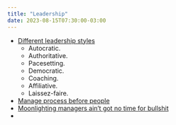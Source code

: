 ```yaml
---
title: "Leadership"
date: 2023-08-15T07:30:00-03:00
---
```

- [Different leadership styles](https://cpdonline.co.uk/knowledge-base/business/different-leadership-styles/)
	- Autocratic.
	- Authoritative.
	- Pacesetting.
	- Democratic.
	- Coaching.
	- Affiliative.
	- Laissez-faire.
- [Manage process before people](https://world.hey.com/dhh/manage-process-before-people-20736695)
- [Moonlighting managers ain’t got no time for bullshit](https://m.signalvnoise.com/moonlighting-managers-aint-got-no-time-for-bullshit/)
- 